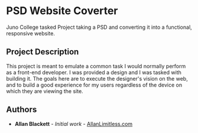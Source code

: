 # PSD Website Coverter
Juno College tasked Project taking a PSD and converting it into a functional, responsive website.

## Project Description
This project is meant to emulate a common task I would normally perform as a front-end developer. I was provided a design and I was tasked with building it. The goals here are to execute the designer's vision on the web, and to build a good experience for my users regardless of the device on which they are viewing the site.

## Authors

* **Allan Blackett** - *Initial work* - [AllanLimitless.com](https://Allanlimitless.com)


